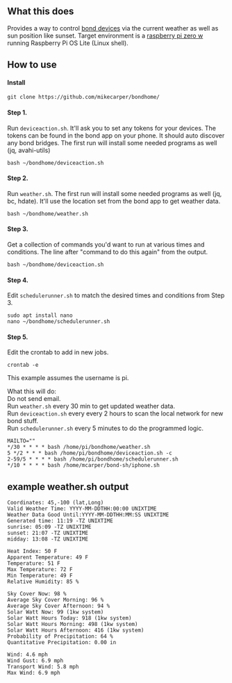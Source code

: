 ## What this does
Provides a way to control [bond devices](https://bondhome.io/) via the current weather as well as sun position like sunset. Target environment is a [raspberry pi zero w](https://www.raspberrypi.com/products/raspberry-pi-zero-w/) running Raspberry Pi OS Lite (Linux shell).


## How to use
#### Install
```shell
git clone https://github.com/mikecarper/bondhome/
```

#### Step 1. 
Run `deviceaction.sh`. It'll ask you to set any tokens for your devices. The tokens can be found in the bond app on your phone. It should auto discover any bond bridges. The first run will install some needed programs as well (jq, avahi-utils)
```shell
bash ~/bondhome/deviceaction.sh
```

#### Step 2. 
Run `weather.sh`. The first run will install some needed programs as well (jq, bc, hdate). It'll use the location set from the bond app to get weather data.
```shell
bash ~/bondhome/weather.sh
```

#### Step 3. 
Get a collection of commands you'd want to run at various times and conditions. The line after "command to do this again" from the output.
```shell
bash ~/bondhome/deviceaction.sh
```

#### Step 4. 
Edit `schedulerunner.sh` to match the desired times and conditions from Step 3.
```shell
sudo apt install nano
nano ~/bondhome/schedulerunner.sh
```

#### Step 5.

Edit the crontab to add in new jobs.
```shell
crontab -e
```

This example assumes the username is pi.  

What this will do:  
Do not send email.  
Run `weather.sh` every 30 min to get updated weather data.  
Run `deviceaction.sh` every every 2 hours to scan the local network for new bond stuff.  
Run `schedulerunner.sh` every 5 minutes to do the programmed logic.  

```shell
MAILTO=""
*/30 * * * * bash /home/pi/bondhome/weather.sh
5 */2 * * * bash /home/pi/bondhome/deviceaction.sh -c
2-59/5 * * * * bash /home/pi/bondhome/schedulerunner.sh
*/10 * * * * bash /home/mcarper/bond-sh/iphone.sh
```

## example weather.sh output
```
Coordinates: 45,-100 (lat,Long)
Valid Weather Time: YYYY-MM-DDTHH:00:00 UNIXTIME
Weather Data Good Until:YYYY-MM-DDTHH:MM:SS UNIXTIME
Generated time: 11:19 -TZ UNIXTIME
sunrise: 05:09 -TZ UNIXTIME
sunset: 21:07 -TZ UNIXTIME
midday: 13:08 -TZ UNIXTIME

Heat Index: 50 F
Apparent Temperature: 49 F
Temperature: 51 F
Max Temperature: 72 F
Min Temperature: 49 F
Relative Humidity: 85 %

Sky Cover Now: 98 %
Average Sky Cover Morning: 96 %
Average Sky Cover Afternoon: 94 %
Solar Watt Now: 99 (1kw system)
Solar Watt Hours Today: 918 (1kw system)
Solar Watt Hours Morning: 498 (1kw system)
Solar Watt Hours Afternoon: 416 (1kw system)
Probability of Precipitation: 64 %
Quantitative Precipitation: 0.00 in

Wind: 4.6 mph
Wind Gust: 6.9 mph
Transport Wind: 5.8 mph
Max Wind: 6.9 mph
```
